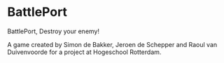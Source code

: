 # BattlePort
BattlePort, Destroy your enemy!

A game created by Simon de Bakker, Jeroen de Schepper and Raoul van Duivenvoorde for a project at Hogeschool Rotterdam. 
